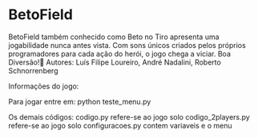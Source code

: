 # BetoField

BetoField também conhecido como Beto no Tiro apresenta uma jogabilidade nunca antes vista. Com sons únicos criados pelos  próprios programadores para cada ação do herói, o jogo chega a viciar. Boa Diversão!🤩
Autores: Luís Filipe Loureiro, André Nadalini, Roberto Schnorrenberg

Informações do jogo:

Para jogar entre em: python teste_menu.py

Os demais códigos:
codigo.py refere-se ao jogo solo
codigo_2players.py refere-se ao jogo solo
configuracoes.py contem variaveis e o menu


